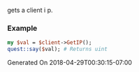 gets a client i p.
### Example

```perl
my $val = $client->GetIP();
quest::say($val); # Returns uint
```


Generated On 2018-04-29T00:30:15-07:00
